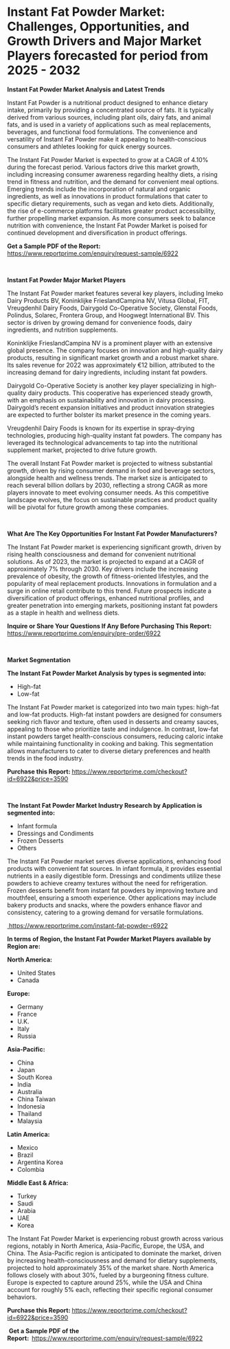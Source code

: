 <p><h1>Instant Fat Powder Market: Challenges, Opportunities, and Growth Drivers and Major Market Players forecasted for period from 2025 - 2032</h1></p><p><strong>Instant Fat Powder Market Analysis and Latest Trends</strong></p>
<p><p>Instant Fat Powder is a nutritional product designed to enhance dietary intake, primarily by providing a concentrated source of fats. It is typically derived from various sources, including plant oils, dairy fats, and animal fats, and is used in a variety of applications such as meal replacements, beverages, and functional food formulations. The convenience and versatility of Instant Fat Powder make it appealing to health-conscious consumers and athletes looking for quick energy sources.</p><p>The Instant Fat Powder Market is expected to grow at a CAGR of 4.10% during the forecast period. Various factors drive this market growth, including increasing consumer awareness regarding healthy diets, a rising trend in fitness and nutrition, and the demand for convenient meal options. Emerging trends include the incorporation of natural and organic ingredients, as well as innovations in product formulations that cater to specific dietary requirements, such as vegan and keto diets. Additionally, the rise of e-commerce platforms facilitates greater product accessibility, further propelling market expansion. As more consumers seek to balance nutrition with convenience, the Instant Fat Powder Market is poised for continued development and diversification in product offerings.</p></p>
<p><strong>Get a Sample PDF of the Report:&nbsp;</strong> <a href="https://www.reportprime.com/enquiry/request-sample/6922?utm_campaign=4603&utm_medium=2&utm_source=Github&utm_content=ia&utm_term=17052025&utm_id=instant-fat-powder">https://www.reportprime.com/enquiry/request-sample/6922</a></p>
<p>&nbsp;</p>
<p><strong>Instant Fat Powder Major Market Players</strong></p>
<p><p>The Instant Fat Powder market features several key players, including Imeko Dairy Products BV, Koninklijke FrieslandCampina NV, Vitusa Global, FIT, Vreugdenhil Dairy Foods, Dairygold Co-Operative Society, Glenstal Foods, Polindus, Solarec, Frontera Group, and Hoogwegt International BV. This sector is driven by growing demand for convenience foods, dairy ingredients, and nutrition supplements.</p><p>Koninklijke FrieslandCampina NV is a prominent player with an extensive global presence. The company focuses on innovation and high-quality dairy products, resulting in significant market growth and a robust market share. Its sales revenue for 2022 was approximately €12 billion, attributed to the increasing demand for dairy ingredients, including instant fat powders.</p><p>Dairygold Co-Operative Society is another key player specializing in high-quality dairy products. This cooperative has experienced steady growth, with an emphasis on sustainability and innovation in dairy processing. Dairygold’s recent expansion initiatives and product innovation strategies are expected to further bolster its market presence in the coming years.</p><p>Vreugdenhil Dairy Foods is known for its expertise in spray-drying technologies, producing high-quality instant fat powders. The company has leveraged its technological advancements to tap into the nutritional supplement market, projected to drive future growth. </p><p>The overall Instant Fat Powder market is projected to witness substantial growth, driven by rising consumer demand in food and beverage sectors, alongside health and wellness trends. The market size is anticipated to reach several billion dollars by 2030, reflecting a strong CAGR as more players innovate to meet evolving consumer needs. As this competitive landscape evolves, the focus on sustainable practices and product quality will be pivotal for future growth among these companies.</p></p>
<p>&nbsp;</p>
<p><strong>What Are The Key Opportunities For Instant Fat Powder Manufacturers?</strong></p>
<p><p>The Instant Fat Powder market is experiencing significant growth, driven by rising health consciousness and demand for convenient nutritional solutions. As of 2023, the market is projected to expand at a CAGR of approximately 7% through 2030. Key drivers include the increasing prevalence of obesity, the growth of fitness-oriented lifestyles, and the popularity of meal replacement products. Innovations in formulation and a surge in online retail contribute to this trend. Future prospects indicate a diversification of product offerings, enhanced nutritional profiles, and greater penetration into emerging markets, positioning instant fat powders as a staple in health and wellness diets.</p></p>
<p><strong>Inquire or Share Your Questions If Any Before Purchasing This Report:</strong> <a href="https://www.reportprime.com/enquiry/pre-order/6922?utm_campaign=4603&utm_medium=2&utm_source=Github&utm_content=ia&utm_term=17052025&utm_id=instant-fat-powder">https://www.reportprime.com/enquiry/pre-order/6922</a></p>
<p>&nbsp;</p>
<p><strong>Market Segmentation</strong></p>
<p><strong>The Instant Fat Powder Market Analysis by types is segmented into:</strong></p>
<p><ul><li>High-fat</li><li>Low-fat</li></ul></p>
<p><p>The Instant Fat Powder market is categorized into two main types: high-fat and low-fat products. High-fat instant powders are designed for consumers seeking rich flavor and texture, often used in desserts and creamy sauces, appealing to those who prioritize taste and indulgence. In contrast, low-fat instant powders target health-conscious consumers, reducing caloric intake while maintaining functionality in cooking and baking. This segmentation allows manufacturers to cater to diverse dietary preferences and health trends in the food industry.</p></p>
<p><strong>Purchase this Report:&nbsp;</strong><a href="https://www.reportprime.com/checkout?id=6922&price=3590&utm_campaign=4603&utm_medium=2&utm_source=Github&utm_content=ia&utm_term=17052025&utm_id=instant-fat-powder">https://www.reportprime.com/checkout?id=6922&price=3590</a></p>
<p>&nbsp;</p>
<p><strong>The Instant Fat Powder Market Industry Research by Application is segmented into:</strong></p>
<p><ul><li>Infant formula</li><li>Dressings and Condiments</li><li>Frozen Desserts</li><li>Others</li></ul></p>
<p><p>The Instant Fat Powder market serves diverse applications, enhancing food products with convenient fat sources. In infant formula, it provides essential nutrients in a easily digestible form. Dressings and condiments utilize these powders to achieve creamy textures without the need for refrigeration. Frozen desserts benefit from instant fat powders by improving texture and mouthfeel, ensuring a smooth experience. Other applications may include bakery products and snacks, where the powders enhance flavor and consistency, catering to a growing demand for versatile formulations.</p></p>
<p><a href="https://www.reportprime.com/instant-fat-powder-r6922?utm_campaign=4603&utm_medium=2&utm_source=Github&utm_content=ia&utm_term=17052025&utm_id=instant-fat-powder">&nbsp;https://www.reportprime.com/instant-fat-powder-r6922</a></p>
<p><strong>In terms of Region, the Instant Fat Powder Market Players available by Region are:</strong></p>
<p>
    <p> <strong> North America: </strong>
        <ul>
            <li>United States</li>
            <li>Canada</li>
        </ul>
        </p> 
    <p> <strong> Europe: </strong>
        <ul>
            <li>Germany</li>
            <li>France</li>
            <li>U.K.</li>
            <li>Italy</li>
            <li>Russia</li>
        </ul>
        </p> 
    <p> <strong> Asia-Pacific: </strong>
        <ul>
            <li>China</li>
            <li>Japan</li>
            <li>South Korea</li>
            <li>India</li>
            <li>Australia</li>
            <li>China Taiwan</li>
            <li>Indonesia</li>
            <li>Thailand</li>
            <li>Malaysia</li>
        </ul>
        </p> 
    <p> <strong> Latin America: </strong>
        <ul>
            <li>Mexico</li>
            <li>Brazil</li>
            <li>Argentina Korea</li>
            <li>Colombia</li>
        </ul>
        </p> 
    <p> <strong> Middle East & Africa: </strong>
        <ul>
            <li>Turkey</li>
            <li>Saudi</li>
            <li>Arabia</li>
            <li>UAE</li>
            <li>Korea</li>
        </ul>
    </p>
    </p>
<p><p>The Instant Fat Powder Market is experiencing robust growth across various regions, notably in North America, Asia-Pacific, Europe, the USA, and China. The Asia-Pacific region is anticipated to dominate the market, driven by increasing health-consciousness and demand for dietary supplements, projected to hold approximately 35% of the market share. North America follows closely with about 30%, fueled by a burgeoning fitness culture. Europe is expected to capture around 25%, while the USA and China account for roughly 5% each, reflecting their specific regional consumer behaviors.</p></p>
<p><strong>Purchase this Report: </strong><a href="https://www.reportprime.com/checkout?id=6922&price=3590&utm_campaign=4603&utm_medium=2&utm_source=Github&utm_content=ia&utm_term=17052025&utm_id=instant-fat-powder">https://www.reportprime.com/checkout?id=6922&price=3590</a></p>
<p>&nbsp;<strong>Get a Sample PDF of the Report:&nbsp;&nbsp;</strong><a href="https://www.reportprime.com/enquiry/request-sample/6922?utm_campaign=4603&utm_medium=2&utm_source=Github&utm_content=ia&utm_term=17052025&utm_id=instant-fat-powder">https://www.reportprime.com/enquiry/request-sample/6922</a></p>
<p><strong></strong></p>
<p><p></p><p></p><p></p></p>